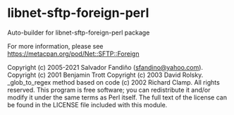 # libnet-sftp-foreign-perl
Auto-builder for libnet-sftp-foreign-perl package

For more information, please see
https://metacpan.org/pod/Net::SFTP::Foreign

Copyright (c) 2005-2021 Salvador Fandiño (sfandino@yahoo.com).
Copyright (c) 2001 Benjamin Trott
Copyright (c) 2003 David Rolsky.
_glob_to_regex method based on code (c) 2002 Richard Clamp.
All rights reserved. This program is free software; you can redistribute it and/or modify it under the same terms as Perl itself.
The full text of the license can be found in the LICENSE file included with this module.
